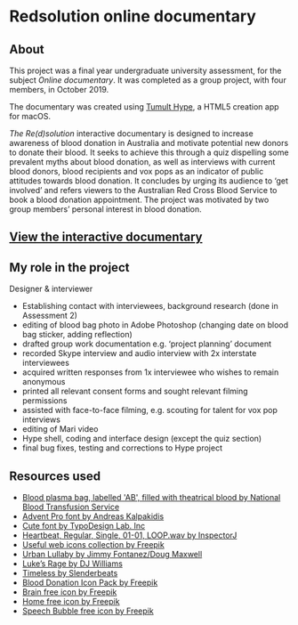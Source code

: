 # Redsolution online documentary

## About

This project was a final year undergraduate university assessment, for the subject _Online documentary_. It was completed as a group project, with four members, in October 2019.

The documentary was created using [Tumult Hype](https://tumult.com/hype/), a HTML5 creation app for macOS.

_The Re(d)solution_ interactive documentary is designed to increase awareness of blood donation in Australia and motivate potential new donors to donate their blood. It seeks to achieve this through a quiz dispelling some prevalent myths about blood donation, as well as interviews with current blood donors, blood recipients and vox pops as an indicator of public attitudes towards blood donation. It concludes by urging its audience to ‘get involved’ and refers viewers to the Australian Red Cross Blood Service to book a blood donation appointment. The project was motivated by two group members’ personal interest in blood donation.

## [View the interactive documentary](Redsolution-export.html)

## My role in the project

Designer & interviewer
* Establishing contact with interviewees, background research (done in Assessment 2)
* editing of blood bag photo in Adobe Photoshop (changing date on blood bag sticker, adding reflection)
* drafted group work documentation e.g. ‘project planning’ document
* recorded Skype interview and audio interview with 2x interstate interviewees
* acquired written responses from 1x interviewee who wishes to remain anonymous
* printed all relevant consent forms and sought relevant filming permissions
* assisted with face-to-face filming, e.g. scouting for talent for vox pop interviews
* editing of Mari video
* Hype shell, coding and interface design (except the quiz section)
* final bug fixes, testing and corrections to Hype project

## Resources used
* [Blood plasma bag, labelled 'AB', filled with theatrical blood by National Blood Transfusion Service](https://collection.sciencemuseumgroup.org.uk/objects/co525902)
* [Advent Pro font by Andreas Kalpakidis](https://fonts.google.com/specimen/Advent+Pro)
* [Cute font by TypoDesign Lab. Inc](https://fonts.google.com/specimen/Cute+Font)
* [Heartbeat, Regular, Single, 01-01, LOOP.wav by InspectorJ](https://freesound.org/people/InspectorJ/sounds/485076)
* [Useful web icons collection by Freepik](https://www.freepik.com/free-vector/useful-web-icons-collection_573292.htm#page=1&query=sound%20icon&position=0)
* [Urban Lullaby by Jimmy Fontanez/Doug Maxwell](https://www.youtube.com/audiolibrary)
* [Luke’s Rage by DJ Williams](https://www.youtube.com/audiolibrary)
* [Timeless by Slenderbeats](https://www.youtube.com/audiolibrary)
* [Blood Donation Icon Pack by Freepik](https://www.flaticon.com/packs/blood-donation-13)
* [Brain free icon by Freepik](https://www.flaticon.com/free-icon/brain_932377)
* [Home free icon by Freepik](https://www.flaticon.com/free-icon/home_263115)
* [Speech Bubble free icon by Freepik](https://www.flaticon.com/free-icon/speech-bubble_1078011)
